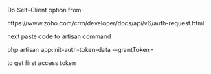 <p>Do Self-Client option from:</p>
<p>https://www.zoho.com/crm/developer/docs/api/v6/auth-request.html</p>
<p>next paste code to artisan command</p>
<p>php artisan app:init-auth-token-data --grantToken=</p>
<p>to get first access token</p>
